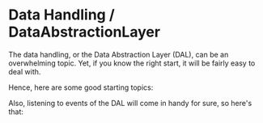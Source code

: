 # Data Handling / DataAbstractionLayer

The data handling, or the Data Abstraction Layer \(DAL\), can be an overwhelming topic. Yet, if you know the right start, it will be fairly easy to deal with.

Hence, here are some good starting topics:

<PageRef page="add-custom-complex-data" />

<PageRef page="reading-data" />

<PageRef page="writing-data" />

Also, listening to events of the DAL will come in handy for sure, so here's that:

<PageRef page="using-database-events" />
